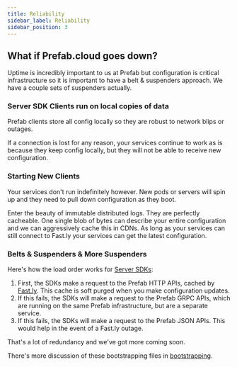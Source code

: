 ```yaml
---
title: Reliability
sidebar_label: Reliability
sidebar_position: 3
---
```


## What if Prefab.cloud goes down?

Uptime is incredibly important to us at Prefab but configuration is critical infrastructure so it is important to have a belt & suspenders approach.
We have a couple sets of suspenders actually.

### Server SDK Clients run on local copies of data

Prefab clients store all config locally so they are robust to network blips or outages.

If a connection is lost for any reason, your services continue to work as is because they keep config locally, but they will not be able to receive new configuration.

### Starting New Clients

Your services don't run indefinitely however. New pods or servers will spin up and they need to pull down configuration as they boot.

Enter the beauty of immutable distributed logs. They are perfectly cacheable. One single blob of bytes can describe your entire configuration and we can aggressively cache this in CDNs. As long as your services can still connect to Fast.ly your services can get the latest configuration.

### Belts & Suspenders & More Suspenders

Here's how the load order works for [Server SDKs](/docs/explanations/concepts/server-sdks):

1. First, the SDKs make a request to the Prefab HTTP APIs, cached by [Fast.ly](https://Fast.ly). This cache is soft purged when you make configuration updates.
2. If this fails, the SDKs will make a request to the Prefab GRPC APIs, which are running on the same Prefab infrastructure, but are a separate service.
3. If this fails, the SDKs will make a request to the Prefab JSON APIs. This would help in the event of a Fast.ly outage.

That's a lot of redundancy and we've got more coming soon.

There's more discussion of these bootstrapping files in [bootstrapping](/docs/explanations/architecture/bootstrapping.md).
